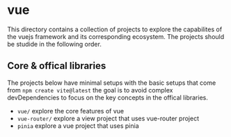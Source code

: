 # vue

This directory contains a collection of projects to explore the capabilites 
of the vuejs framework and its corresponding ecosystem. The projects should
be studide in the following order.

## Core & offical libraries 

The projects below have minimal setups with the basic 
setups that come from `npm create vite@latest` the goal
is to avoid complex devDependencies to focus on the key
concepts in the offical libraries. 

- `vue/` explore the core features of vue 
- `vue-router/` explore a view project that uses vue-router project 
- `pinia` explore a vue project that uses pinia 
